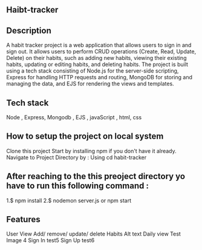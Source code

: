 ## Haibt-tracker

## Description
A habit tracker project is a web application that allows users to sign in and sign out. It allows users to perform CRUD operations (Create, Read, Update, Delete) on their habits, such as adding new habits, viewing their existing habits, updating or editing habits, and deleting habits. The project is built using a tech stack consisting of Node.js for the server-side scripting, Express for handling HTTP requests and routing, MongoDB for storing and managing the data, and EJS for rendering the views and templates.

## Tech stack
Node , Express, Mongodb , EJS , javaScript , html, css

## How to setup the project on local system
Clone this project
Start by installing npm if you don't have it already.
Navigate to Project Directory by : Using
cd habit-tracker

## After reaching to the this preoject directory yo have to run this following command :

1.$ npm install
2.$ nodemon server.js or npm start


## Features
User View Add/ remove/ update/ delete Habits Alt text
Daily view Test Image 4
Sign In test5
Sign Up test6
